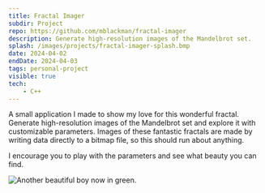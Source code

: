 ```yaml
---
title: Fractal Imager
subdir: Project
repo: https://github.com/mblackman/fractal-imager
description: Generate high-resolution images of the Mandelbrot set.
splash: /images/projects/fractal-imager-splash.bmp
date: 2024-04-02
endDate: 2024-04-03
tags: personal-project
visible: true
tech:
    - C++
---
```


A small application I made to show my love for this wonderful fractal. Generate high-resolution images of the Mandelbrot set and explore it with customizable parameters. Images of these fantastic fractals are made by writing data directly to a bitmap file, so this should run about anything.

I encourage you to play with the parameters and see what beauty you can find.

<img src="/images/projects/fractal-imager-1.bmp" alt="Another beautiful boy now in green." />
